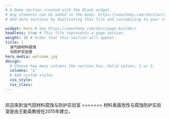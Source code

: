 ```yaml
---
# A Demo section created with the Blank widget.
# Any elements can be added in the body: https://wowchemy.com/docs/writing-markdown-latex/
# Add more sections by duplicating this file and customizing to your requirements.

widget: hero # See https://wowchemy.com/docs/page-builder/
headless: true # This file represents a page section.
weight: 10 # Order that this section will appear.
title: |
  油气田材料腐蚀  
  与防护实验室
hero_media: welcome.jpg
design:
  # Choose how many columns the section has. Valid values: 1 or 2.
  columns: '1'
  # Add custom styles
  css_style:
  css_class:
---
```


<br>
欢迎来到油气田材料腐蚀与防护实验室
=======
材料表面改性与腐蚀防护实验室是由王勤英教授在2015年建立，

